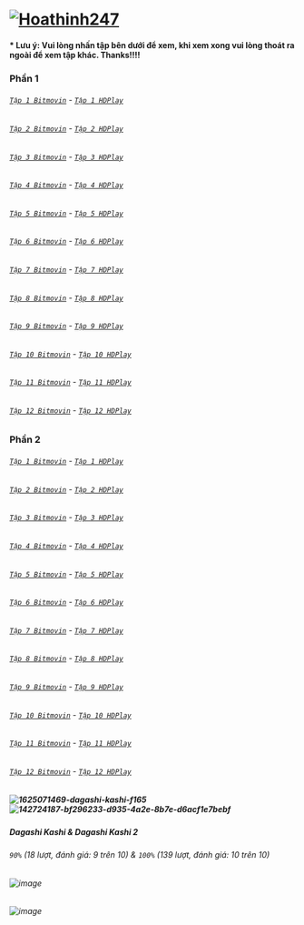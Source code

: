 # [![Hoathinh247](https://user-images.githubusercontent.com/75318518/141947432-f818d463-e399-4827-9d0d-1c5385968d8e.png)](https://admin1509.github.io/hoathinh247tv.com/)
#### * Lưu ý: Vui lòng nhấn tập bên dưới để xem, khi xem xong vui lòng thoát ra ngoài để xem tập khác. Thanks!!!!

### Phần 1
###### [`Tập 1 Bitmovin`](https://bitly.com/3kFxDHF) - [`Tập 1 HDPlay`](https://bitly.com/3cn9hO9)
###### [`Tập 2 Bitmovin`](https://bitly.com/3wYhxxQ) - [`Tập 2 HDPlay`](https://bitly.com/3HveHF7)
###### [`Tập 3 Bitmovin`](https://bitly.com/3FrR9iy) - [`Tập 3 HDPlay`](https://bitly.com/3qLDP4w)
###### [`Tập 4 Bitmovin`](https://bitly.com/30wb4hR) - [`Tập 4 HDPlay`](https://bitly.com/3wVXfVv)
###### [`Tập 5 Bitmovin`](https://bitly.com/30FSfbO) - [`Tập 5 HDPlay`](https://bitly.com/3wZxYtJ)
###### [`Tập 6 Bitmovin`](https://bitly.com/3csLIDG) - [`Tập 6 HDPlay`](https://bitly.com/3kOQ10N)
###### [`Tập 7 Bitmovin`](https://bitly.com/3oMrBGx) - [`Tập 7 HDPlay`](https://bitly.com/3CxPq9V)
###### [`Tập 8 Bitmovin`](https://bitly.com/3ntFv0H) - [`Tập 8 HDPlay`](https://bitly.com/3nuuex2)
###### [`Tập 9 Bitmovin`](https://bitly.com/3crCF5Y) - [`Tập 9 HDPlay`](https://bitly.com/32mdT5H)
###### [`Tập 10 Bitmovin`](https://bitly.com/3CuPNBT) - [`Tập 10 HDPlay`](https://bitly.com/3FqIXPC)
###### [`Tập 11 Bitmovin`](https://bitly.com/3nvDvF1) - [`Tập 11 HDPlay`](https://bitly.com/3CzcPYu)
###### [`Tập 12 Bitmovin`](https://bitly.com/3x50NF5) - [`Tập 12 HDPlay`](https://bitly.com/3DyERVp)
### Phần 2
###### [`Tập 1 Bitmovin`](https://bitly.com/3nzwZNu) - [`Tập 1 HDPlay`](https://bitly.com/30I3AIx)
###### [`Tập 2 Bitmovin`](https://bitly.com/3CBkTYy) - [`Tập 2 HDPlay`](https://bitly.com/3kROIOD)
###### [`Tập 3 Bitmovin`](https://bitly.com/3oI7ARk) - [`Tập 3 HDPlay`](https://bitly.com/3ctWv0t)
###### [`Tập 4 Bitmovin`](https://bitly.com/2Z5ttBc) - [`Tập 4 HDPlay`](https://bitly.com/3Fww1rF)
###### [`Tập 5 Bitmovin`](https://bitly.com/3DE2Emz) - [`Tập 5 HDPlay`](https://bitly.com/30L4zrb)
###### [`Tập 6 Bitmovin`](https://bitly.com/30NyNda) - [`Tập 6 HDPlay`](https://bitly.com/3qUMqlv)
###### [`Tập 7 Bitmovin`](https://bitly.com/3CBGIr4) - [`Tập 7 HDPlay`](https://bitly.com/3kUWjMy)
###### [`Tập 8 Bitmovin`](https://bitly.com/3cxOLe4) - [`Tập 8 HDPlay`](https://bitly.com/3x609ar)
###### [`Tập 9 Bitmovin`](https://bitly.com/3kUYQ9w) - [`Tập 9 HDPlay`](https://bitly.com/3Fz6v4Z)
###### [`Tập 10 Bitmovin`](https://bitly.com/3rbgFoL) - [`Tập 10 HDPlay`](https://bitly.com/3CDEs2D)
###### [`Tập 11 Bitmovin`](https://bitly.com/3DOSUWE) - [`Tập 11 HDPlay`](https://bitly.com/3nzI94W)
###### [`Tập 12 Bitmovin`](https://bitly.com/3x4iFQs) - [`Tập 12 HDPlay`](https://bitly.com/3DCJspB)

##### ![1625071469-dagashi-kashi-f165](https://user-images.githubusercontent.com/75318518/142188877-a5942764-86ec-4a29-8d45-9f64e2c1536b.jpg)![142724187-bf296233-d935-4a2e-8b7e-d6acf1e7bebf](https://user-images.githubusercontent.com/75318518/142724242-74cbbf42-c85b-4e85-bfeb-3b90c671b765.png)
##### Dagashi Kashi & Dagashi Kashi 2
###### `90%` (18 lượt, đánh giá: 9 trên 10) & `100%` (139 lượt, đánh giá: 10 trên 10)
###### ![image](https://user-images.githubusercontent.com/75318518/142189130-515f74d9-83ab-4199-92af-91cdeddde627.png)
###### ![image](https://user-images.githubusercontent.com/75318518/142724288-c58e703b-fd31-472d-a031-a726f08c5942.png)

